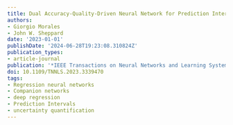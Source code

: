 ```yaml
---
title: Dual Accuracy-Quality-Driven Neural Network for Prediction Interval Generation
authors:
- Giorgio Morales
- John W. Sheppard
date: '2023-01-01'
publishDate: '2024-06-28T19:23:08.310824Z'
publication_types:
- article-journal
publication: '*IEEE Transactions on Neural Networks and Learning Systems*'
doi: 10.1109/TNNLS.2023.3339470
tags:
- Regression neural networks
- Companion networks
- deep regression
- Prediction Intervals
- uncertainty quantification
---
```

